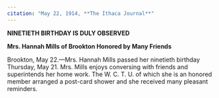 ```yaml
---
citation: "May 22, 1914, **The Ithaca Journal**"
---
```

**NINETIETH BIRTHDAY IS DULY OBSERVED**

**Mrs. Hannah Mills of Brookton Honored by Many Friends**

Brookton, May 22.—Mrs. Hannah Mills passed her ninetieth birthday Thursday, May 21. Mrs. Mills enjoys conversing with friends and superintends her home work. The W. C. T. U. of which she is an honored member arranged a post-card shower and she received many pleasant reminders. 